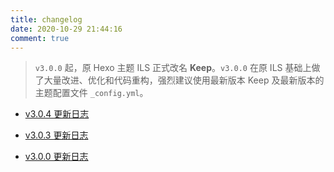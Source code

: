 ```yaml
---
title: changelog
date: 2020-10-29 21:44:16
comment: true
---
```


> `v3.0.0` 起，原 Hexo 主题 ILS 正式改名 **Keep**。`v3.0.0` 在原 ILS 基础上做了大量改进、优化和代码重构，强烈建议使用最新版本 Keep 及最新版本的主题配置文件 `_config.yml`。

- [v3.0.4 更新日志](/2020/12/Keep-v3-0-4-Released/)

- [v3.0.3 更新日志](/2020/12/Keep-v3-0-3-Released/)

- [v3.0.0 更新日志](/2020/11/Keep-v3-0-0-Released/)